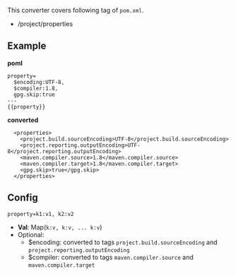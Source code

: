 This converter covers following tag of `pom.xml`.

- /project/properties


## Example
**poml**
```
property=
  $encoding:UTF-8,
  $compiler:1.8,
  gpg.skip:true
---
{{property}}
```

**converted**
```
  <properties>
    <project.build.sourceEncoding>UTF-8</project.build.sourceEncoding>
    <project.reporting.outputEncoding>UTF-8</project.reporting.outputEncoding>
    <maven.compiler.source>1.8</maven.compiler.source>
    <maven.compiler.target>1.8</maven.compiler.target>
    <gpg.skip>true</gpg.skip>
  </properties>
```


## Config
```
property=k1:v1, k2:v2
```

- **Val**: Map(`k:v, k:v, ... k:v`)
- Optional:
    - $encoding: converted to tags `project.build.sourceEncoding` and `project.reporting.outputEncoding`
    - $compiler: converted to tags `maven.compiler.source` and `maven.compiler.target`
